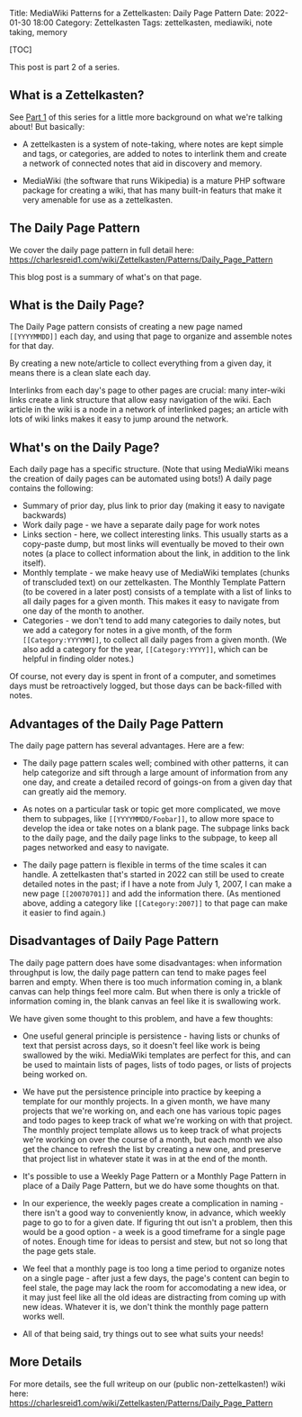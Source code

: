 Title: MediaWiki Patterns for a Zettelkasten: Daily Page Pattern
Date: 2022-01-30 18:00
Category: Zettelkasten
Tags: zettelkasten, mediawiki, note taking, memory

[TOC]

This post is part 2 of a series.

## What is a Zettelkasten?

See [Part 1](#) of this series for a little more background on what we're
talking about! But basically:

* A zettelkasten is a system of note-taking, where notes are kept simple
  and tags, or categories, are added to notes to interlink them and create
  a network of connected notes that aid in discovery and memory.

* MediaWiki (the software that runs Wikipedia) is a mature PHP software package
  for creating a wiki, that has many built-in featurs that make it very amenable
  for use as a zettelkasten.

## The Daily Page Pattern

We cover the daily page pattern in full detail here: <https://charlesreid1.com/wiki/Zettelkasten/Patterns/Daily_Page_Pattern>

This blog post is a summary of what's on that page.

## What is the Daily Page?

The Daily Page pattern consists of creating a new page named `[[YYYYMMDD]]` each day,
and using that page to organize and assemble notes for that day.

By creating a new note/article to collect everything from a given day, it means there is a clean slate each day. 

Interlinks from each day's page to other pages are crucial: many inter-wiki links create a link structure that
allow easy navigation of the wiki. Each article in the wiki is a node in a network of interlinked pages; an article
with lots of wiki links makes it easy to jump around the network.

## What's on the Daily Page?

Each daily page has a specific structure. (Note that using MediaWiki means the creation of daily pages can be
automated using bots!) A daily page contains the following:

* Summary of prior day, plus link to prior day (making it easy to navigate backwards)
* Work daily page - we have a separate daily page for work notes
* Links section - here, we collect interesting links. This usually starts as a copy-paste dump, but most links
  will eventually be moved to their own notes (a place to collect information about the link, in addition to the
  link itself).
* Monthly template - we make heavy use of MediaWiki templates (chunks of transcluded text) on our zettelkasten.
  The Monthly Template Pattern (to be covered in a later post) consists of a template with a list of links to all
  daily pages for a given month. This makes it easy to navigate from one day of the month to another.
* Categories - we don't tend to add many categories to daily notes, but we add a category for notes in a give
  month, of the form `[[Category:YYYYMM]]`, to collect all daily pages from a given month. (We also add a category
  for the year, `[[Category:YYYY]]`, which can be helpful in finding older notes.)

Of course, not every day is spent in front of a computer, and sometimes days must be retroactively logged,
but those days can be back-filled with notes.

## Advantages of the Daily Page Pattern

The daily page pattern has several advantages. Here are a few:

* The daily page pattern scales well; combined with other patterns, it can help categorize and sift through a large
  amount of information from any one day, and create a detailed record of goings-on from a given day that can
  greatly aid the memory.

* As notes on a particular task or topic get more complicated, we move them to subpages, like
  `[[YYYYMMDD/Foobar]]`, to allow more space to develop the idea or take notes on a blank page.
  The subpage links back to the daily page, and the daily page links to the subpage, to keep all
  pages networked and easy to navigate.

* The daily page pattern is flexible in terms of the time scales it can handle. A zettelkasten that's started in
  2022 can still be used to create detailed notes in the past; if I have a note from July 1, 2007, I can make a new
  page `[[20070701]]` and add the information there. (As mentioned above, adding a category like
  `[[Category:2007]]` to that page can make it easier to find again.)


## Disadvantages of Daily Page Pattern

The daily page pattern does have some disadvantages: when information throughput is low, the daily page
pattern can tend to make pages feel barren and empty.
When there is too much information coming in, a blank canvas can help things feel more calm.
But when there is only a trickle of information coming in, the blank canvas an feel like it is swallowing work.

We have given some thought to this problem, and have a few thoughts:

* One useful general principle is persistence - having lists or chunks of text that persist across days, so it
  doesn't feel like work is being swallowed by the wiki. MediaWiki templates are perfect for this, and can be used
  to maintain lists of pages, lists of todo pages, or lists of projects being worked on.

* We have put the persistence principle into practice by keeping a template for our monthly projects.
  In a given month, we have many projects that we're working on, and each one has various topic pages
  and todo pages to keep track of what we're working on with that project. The monthly project template
  allows us to keep track of what projects we're working on over the course of a month, but each month
  we also get the chance to refresh the list by creating a new one, and preserve that project list in whatever
  state it was in at the end of the month.

* It's possible to use a Weekly Page Pattern or a Monthly Page Pattern in place of a Daily Page Pattern,
  but we do have some thoughts on that.

* In our experience, the weekly pages create a complication in naming - there isn't a good way to conveniently
  know, in advance, which weekly page to go to for a given date. If figuring tht out isn't a problem,
  then this would be a good option - a week is a good timeframe for a single page of notes.
  Enough time for ideas to persist and stew, but not so long that the page gets stale.

* We feel that a monthly page is too long a time period to organize notes on a single page - after just a few days,
  the page's content can begin to feel stale, the page may lack the room for accomodating a new idea, or it may
  just feel like all the old ideas are distracting from coming up with new ideas. Whatever it is, we don't
  think the monthly page pattern works well.

* All of that being said, try things out to see what suits your needs!

## More Details

For more details, see the full writeup on our (public non-zettelkasten!) wiki here:
<https://charlesreid1.com/wiki/Zettelkasten/Patterns/Daily_Page_Pattern>

